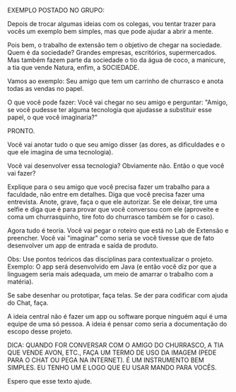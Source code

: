 EXEMPLO POSTADO NO GRUPO:

Depois de trocar algumas ideias com os colegas, vou tentar trazer para vocês um exemplo bem simples, mas que pode ajudar a abrir a mente.

Pois bem, o trabalho de extensão tem o objetivo de chegar na sociedade. Quem é da sociedade? Grandes empresas, escritórios, supermercados. Mas também fazem parte da sociedade o tio da água de coco, a manicure, a tia que vende Natura, enfim, a SOCIEDADE.

Vamos ao exemplo: Seu amigo que tem um carrinho de churrasco e anota todas as vendas no papel.

O que você pode fazer:
Você vai chegar no seu amigo e perguntar: "Amigo, se você pudesse ter alguma tecnologia que ajudasse a substituir esse papel, o que você imaginaria?"

PRONTO.

Você vai anotar tudo o que seu amigo disser (as dores, as dificuldades e o que ele imagina de uma tecnologia).

Você vai desenvolver essa tecnologia? Obviamente não.
Então o que você vai fazer?

Explique para o seu amigo que você precisa fazer um trabalho para a faculdade, não entre em detalhes. Diga que você precisa fazer uma entrevista. Anote, grave, faça o que ele autorizar. Se ele deixar, tire uma selfie e diga que é para provar que você conversou com ele (aproveite e coma um churrasquinho, tire foto do churrasco também se for o caso).

Agora tudo é teoria.
Você vai pegar o roteiro que está no Lab de Extensão e preencher.
Você vai "imaginar" como seria se você tivesse que de fato desenvolver um app de entrada e saída de produto.

Obs: Use pontos teóricos das disciplinas para contextualizar o projeto. Exemplo: O app será desenvolvido em Java (e então você diz por que a linguagem seria mais adequada, um meio de amarrar o trabalho com a matéria).

Se sabe desenhar ou prototipar, faça telas.
Se der para codificar com ajuda do Chat, faça.

A ideia central não é fazer um app ou software porque ninguém aqui é uma equipe de uma só pessoa.
A ideia é pensar como seria a documentação do escopo desse projeto.

DICA: QUANDO FOR CONVERSAR COM O AMIGO DO CHURRASCO, A TIA QUE VENDE AVON, ETC., FAÇA UM TERMO DE USO DA IMAGEM (PEDE PARA O CHAT OU PEGA NA INTERNET). É UM INSTRUMENTO BEM SIMPLES. EU TENHO UM E LOGO QUE EU USAR MANDO PARA VOCÊS.

Espero que esse texto ajude.
